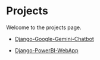 # Projects

Welcome to the projects page.

- [Django-Google-Gemini-Chatbot](https://github.com/tahakiziltepe/Django-Google-Gemini-Chatbot/)

- [Django-PowerBI-WebApp](https://github.com/tahakiziltepe/django-powerbi-webapp)